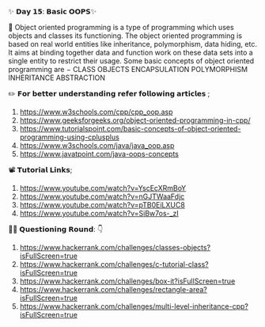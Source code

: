 ✨ 𝗗𝗮𝘆 𝟭𝟱: 𝗕𝗮𝘀𝗶𝗰 𝗢𝗢𝗣𝗦✨

📌 Object oriented programming is a type of programming which uses objects and classes its functioning. The object oriented programming is based on real world entities like inheritance, polymorphism, data hiding, etc. It aims at binding together data and function work on these data sets into a single entity to restrict their usage.
Some basic concepts of object oriented programming are −
CLASS
OBJECTS
ENCAPSULATION
POLYMORPHISM
INHERITANCE
ABSTRACTION

✏️ 𝗙𝗼𝗿 𝗯𝗲𝘁𝘁𝗲𝗿 𝘂𝗻𝗱𝗲𝗿𝘀𝘁𝗮𝗻𝗱𝗶𝗻𝗴 𝗿𝗲𝗳𝗲𝗿 𝗳𝗼𝗹𝗹𝗼𝘄𝗶𝗻𝗴 𝗮𝗿𝘁𝗶𝗰𝗹𝗲𝘀 ;

1. https://www.w3schools.com/cpp/cpp_oop.asp
2. https://www.geeksforgeeks.org/object-oriented-programming-in-cpp/
3. https://www.tutorialspoint.com/basic-concepts-of-object-oriented-programming-using-cplusplus
4. https://www.w3schools.com/java/java_oop.asp
5. https://www.javatpoint.com/java-oops-concepts

📽️ 𝗧𝘂𝘁𝗼𝗿𝗶𝗮𝗹 𝗟𝗶𝗻𝗸𝘀;

1. https://www.youtube.com/watch?v=YscEcXRmBoY
2. https://www.youtube.com/watch?v=nGJTWaaFdjc
3. https://www.youtube.com/watch?v=pTB0EiLXUC8
4. https://www.youtube.com/watch?v=SiBw7os-_zI

👨‍💻 𝗤𝘂𝗲𝘀𝘁𝗶𝗼𝗻𝗶𝗻𝗴 𝗥𝗼𝘂𝗻𝗱: 👇

1. https://www.hackerrank.com/challenges/classes-objects?isFullScreen=true
2. https://www.hackerrank.com/challenges/c-tutorial-class?isFullScreen=true
3. https://www.hackerrank.com/challenges/box-it?isFullScreen=true
4. https://www.hackerrank.com/challenges/rectangle-area?isFullScreen=true
5. https://www.hackerrank.com/challenges/multi-level-inheritance-cpp?isFullScreen=true

